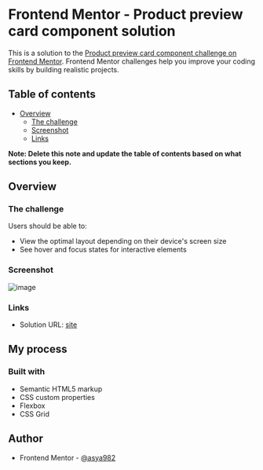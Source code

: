 # Frontend Mentor - Product preview card component solution

This is a solution to the [Product preview card component challenge on Frontend Mentor](https://www.frontendmentor.io/challenges/product-preview-card-component-GO7UmttRfa). Frontend Mentor challenges help you improve your coding skills by building realistic projects. 

## Table of contents

- [Overview](#overview)
  - [The challenge](#the-challenge)
  - [Screenshot](#screenshot)
  - [Links](#links)

**Note: Delete this note and update the table of contents based on what sections you keep.**

## Overview

### The challenge

Users should be able to:

- View the optimal layout depending on their device's screen size
- See hover and focus states for interactive elements

### Screenshot

![image](https://user-images.githubusercontent.com/105641724/191281633-ac0ae356-bf59-406d-8152-40d59184e4a6.png)

### Links

- Solution URL: [site](https://asya982.github.io/Product-preview-card-component/)

## My process

### Built with

- Semantic HTML5 markup
- CSS custom properties
- Flexbox
- CSS Grid


## Author

- Frontend Mentor - [@asya982]([https://www.frontendmentor.io/profile/yourusername](https://www.frontendmentor.io/profile/asya982))


